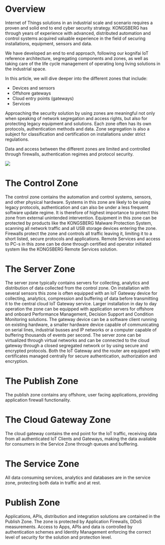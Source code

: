 
# Overview
Internet of Things solutions in an industrial scale and scenario requires a proven and solid end to end cyber security strategy. KONGSBERG has through years of experience with advanced, distributed automation and control systems acquired valuable experience in the field of securing installations, equipment, sensors and data.

We have developed an end to end approach, following our kognifai IoT reference architecture, segregating components and zones, as well as taking care of the life cycle management of operating long living solutions in the industrial space.

In this article, we will dive deeper into the different zones that include:
*	Devices and sensors
*	Offshore gateways
*	Cloud entry points (gateways)
*	Services

Approaching the security solution by using zones are meaningful not only when speaking of network segregation and access rights, but also for protecting legacy equipment and solutions. Each zone often has its own protocols, authentication methods and data. Zone segregation is also a subject for classification and certification on installations under strict regulations.

Data and access between the different zones are limited and controlled through firewalls, authentication regimes and protocol security.
 
 ![](https://github.com/kognifai/Infrastructure/blob/master/.attachments/Securing%20Internet.png)

# The Control Zone

The control zone contains the automation and control systems, sensors, and other physical hardware.
Systems in this zone are likely to be using legacy protocols, authentication and can also be under a less frequent software update regime. It is therefore of highest importance to protect this zone from external unintended intervention.
Equipment in this zone can be protected by products like the KONGSBERG Malware Protection System, scanning all network traffic and all USB storage devices entering the zone.
Firewalls protect the zone and controls all traffic leaving it, limiting it to a short listed, secure protocols and applications.
Remote Services and access to PC-s in this zone can be done through certified and operator initiated system like the KONGSBERG Remote Services solution.

# The Server Zone
The server zone typically contains servers for collecting, analytics and distribution of data collected from the control zone.
On installation with several sensors this zone is often equipped with an IoT Gateway device for collecting, analytics, compression and buffering of data before transmitting it to the central cloud IoT Gateway service.
Larger installation in day to day operation the zone can be equipped with application servers for offshore and onboard Performance Management, Decision Support and Condition Monitoring solutions.
The gateway device can be a software client running on existing hardware, a smaller hardware device capable of communicating on serial lines, industrial busses and IP networks or a computer capable of buffering thousands of events per second.
The server zone can be virtualized through virtual networks and can be connected to the cloud gateway through a closed segregated network or by using secure and encrypted protocols.
Both the IoT Gateway and the router are equipped with certificates managed centrally for secure authentication, authorization and encryption.

# The Publish Zone
The publish zone contains any offshore, user facing applications, providing application firewall functionality.

# The Cloud Gateway Zone
The cloud gateway contains the end point for the IoT traffic, receiving data from all authenticated IoT Clients and Gateways, making the data available for consumers in the Service Zone through queues and buffering.

# The Service Zone
All data consuming services, analytics and databases are in the service zone, protecting both data in traffic and at rest.

# Publish Zone
Applications, APIs, distribution and integration solutions are contained in the Publish Zone. The zone is protected by Application Firewalls, DDoS measurements. Access to Apps, APIs and data is controlled by authentication schemes and Identity Management enforcing the correct level of security for the solution and protection level.

